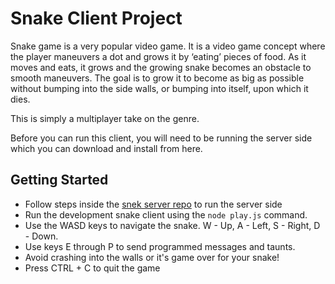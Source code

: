 # Snake Client Project

Snake game is a very popular video game. It is a video game concept where the player maneuvers a dot and grows it by ‘eating’ pieces of food. As it moves and eats, it grows and the growing snake becomes an obstacle to smooth maneuvers. The goal is to grow it to become as big as possible without bumping into the side walls, or bumping into itself, upon which it dies.

This is simply a multiplayer take on the genre.

Before you can run this client, you will need to be running the server side which you can download and install from here. 

## Getting Started

- Follow steps inside the [snek server repo](https://github.com/taniarascia/snek) to run the server side
- Run the development snake client using the `node play.js` command.
- Use the WASD keys to navigate the snake. W - Up, A - Left, S - Right, D - Down.
- Use keys E through P to send programmed messages and taunts.
- Avoid crashing into the walls or it's game over for your snake!
- Press CTRL + C to quit the game